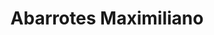---
title: "Abarrotes Maximiliano"
url: /ciudad-de-mexico/abarrotes-maximiliano/
shop: Allgemein
---